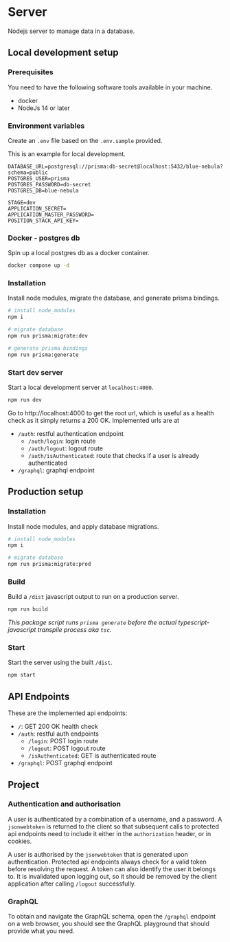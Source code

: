 # Server

Nodejs server to manage data in a database.

## Local development setup

### Prerequisites

You need to have the following software tools available in your machine.

- docker
- NodeJs 14 or later

### Environment variables

Create an `.env` file based on the `.env.sample` provided.

This is an example for local development.

```text
DATABASE_URL=postgresql://prisma:db-secret@localhost:5432/blue-nebula?schema=public
POSTGRES_USER=prisma
POSTGRES_PASSWORD=db-secret
POSTGRES_DB=blue-nebula

STAGE=dev
APPLICATION_SECRET=
APPLICATION_MASTER_PASSWORD=
POSITION_STACK_API_KEY=
```

### Docker - postgres db

Spin up a local postgres db as a docker container.

```sh
docker compose up -d
```

### Installation

Install node modules, migrate the database, and generate prisma bindings.

```sh
# install node_modules
npm i

# migrate database
npm run prisma:migrate:dev

# generate prisma bindings
npm run prisma:generate
```

### Start dev server

Start a local development server at `localhost:4000`.

```sh
npm run dev
```

Go to http://localhost:4000 to get the root url, which is useful as a health check as it simply returns a 200 OK. Implemented urls are at

- `/auth`: restful authentication endpoint
  - `/auth/login`: login route
  - `/auth/logout`: logout route
  - `/auth/isAuthenticated`: route that checks if a user is already authenticated
- `/graphql`: graphql endpoint

## Production setup

### Installation

Install node modules, and apply database migrations.

```sh
# install node_modules
npm i

# migrate database
npm run prisma:migrate:prod
```

### Build

Build a `/dist` javascript output to run on a production server.

```sh
npm run build
```

_This package script runs `prisma generate` before the actual typescript-javascript transpile process aka `tsc`._

### Start

Start the server using the built `/dist`.

```sh
npm start
```

## API Endpoints

These are the implemented api endpoints:

- `/`: GET 200 OK health check
- `/auth`: restful auth endpoints
  - `/login`: POST login route
  - `/logout`: POST logout route
  - `/isAuthenticated`: GET is authenticated route
- `/graphql`: POST graphql endpoint

## Project

### Authentication and authorisation

A user is authenticated by a combination of a username, and a password. A `jsonwebtoken` is returned to the client so that subsequent calls to protected api endpoints need to include it either in the `authorization` header, or in cookies.

A user is authorised by the `jsonwebtoken` that is generated upon authentication. Protected api endpoints always check for a valid token before resolving the request. A token can also identify the user it belongs to. It is invalidated upon logging out, so it should be removed by the client application after calling `/logout` successfully.

### GraphQL

To obtain and navigate the GraphQL schema, open the `/graphql` endpoint on a web browser, you should see the GraphQL playground that should provide what you need.
